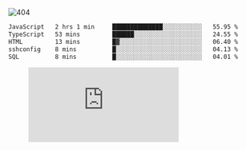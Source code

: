 ![404](https://user-images.githubusercontent.com/378023/89412096-6f759d80-d761-11ea-8c57-84b30ef3f2b1.png)

<!--START_SECTION:waka-->

```txt
JavaScript   2 hrs 1 min     ██████████████░░░░░░░░░░░   55.95 %
TypeScript   53 mins         ██████░░░░░░░░░░░░░░░░░░░   24.55 %
HTML         13 mins         █▓░░░░░░░░░░░░░░░░░░░░░░░   06.40 %
sshconfig    8 mins          █░░░░░░░░░░░░░░░░░░░░░░░░   04.13 %
SQL          8 mins          █░░░░░░░░░░░░░░░░░░░░░░░░   04.01 %
```

<!--END_SECTION:waka-->
<figure><embed src="https://wakatime.com/share/@018b853e-267a-435d-a858-33e2b098b9d7/f3c3aa68-553a-4373-a9f9-2d456f62f780.svg"></embed></figure>
